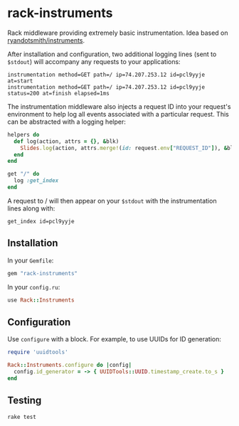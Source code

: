 rack-instruments
================

Rack middleware providing extremely basic instrumentation. Idea based on [ryandotsmith/instruments](https://github.com/ryandotsmith/instruments).

After installation and configuration, two additional logging lines (sent to `$stdout`) will accompany any requests to your applications:

    instrumentation method=GET path=/ ip=74.207.253.12 id=pcl9yyje at=start
    instrumentation method=GET path=/ ip=74.207.253.12 id=pcl9yyje status=200 at=finish elapsed=1ms

The instrumentation middleware also injects a request ID into your request's environment to help log all events associated with a particular request. This can be abstracted with a logging helper:

``` ruby
helpers do
  def log(action, attrs = {}, &blk)
    Slides.log(action, attrs.merge!(id: request.env["REQUEST_ID"]), &blk)
  end
end

get "/" do
  log :get_index
end
```

A request to / will then appear on your `$stdout` with the instrumentation lines along with:

    get_index id=pcl9yyje

Installation
------------

In your `Gemfile`:

``` ruby
gem "rack-instruments"
```

In your `config.ru`:

``` ruby
use Rack::Instruments
```

Configuration
-------------

Use `configure` with a block. For example, to use UUIDs for ID generation:

``` ruby
require 'uuidtools'

Rack::Instruments.configure do |config|
  config.id_generator = -> { UUIDTools::UUID.timestamp_create.to_s }
end
```

Testing
-------

    rake test
